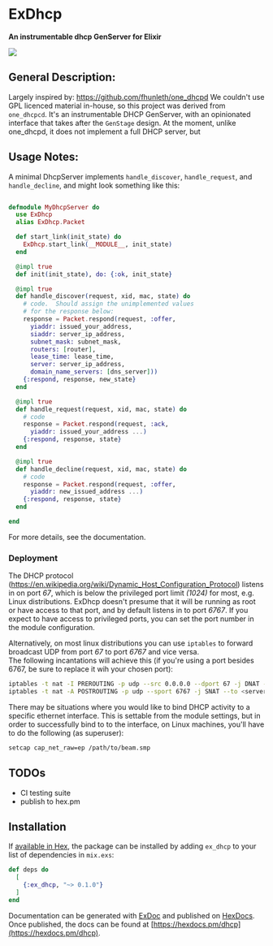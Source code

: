 # ExDhcp

**An instrumentable dhcp GenServer for Elixir**

<img src="https://api.travis-ci.com/RstorLabs/ex_dhcp.svg?branch=master"/>

## General Description:

Largely inspired by:  https://github.com/fhunleth/one_dhcpd
We couldn't use GPL licenced material in-house, so this project was
derived from `one_dhcpcd`.  It's an instrumentable DHCP GenServer,
with an opinionated interface that takes after the `GenStage` design.
At the moment, unlike one_dhcpd, it does not implement a full DHCP
server, but 

## Usage Notes:

A minimal DhcpServer implements `handle_discover`, `handle_request`, and
`handle_decline`, and might look something like this:

```elixir

defmodule MyDhcpServer do
  use ExDhcp
  alias ExDhcp.Packet

  def start_link(init_state) do
    ExDhcp.start_link(__MODULE__, init_state)
  end

  @impl true
  def init(init_state), do: {:ok, init_state}

  @impl true
  def handle_discover(request, xid, mac, state) do
    # code.  Should assign the unimplemented values 
    # for the response below:
    response = Packet.respond(request, :offer,
      yiaddr: issued_your_address,
      siaddr: server_ip_address,
      subnet_mask: subnet_mask,
      routers: [router],
      lease_time: lease_time,
      server: server_ip_address,
      domain_name_servers: [dns_server]))
    {:respond, response, new_state}
  end

  @impl true
  def handle_request(request, xid, mac, state) do
    # code
    response = Packet.respond(request, :ack,
      yiaddr: issued_your_address ...)
    {:respond, response, state}
  end

  @impl true
  def handle_decline(request, xid, mac, state) do
    # code
    response = Packet.respond(request, :offer,
      yiaddr: new_issued_address ...)
    {:respond, response, state}
  end

end

```
For more details, see the documentation.

### Deployment

The DHCP protocol (https://en.wikipedia.org/wiki/Dynamic_Host_Configuration_Protocol) 
listens in on port *67*, which is below the privileged port limit 
*(1024)* for most, e.g. Linux distributions.  ExDhcp doesn't presume
that it will be running as root or have access to that port, and by
default listens in to port *6767*.  If you expect to have access to 
privileged ports, you can set the port number in the module configuration.

Alternatively, on most linux distributions you can use `iptables` to 
forward broadcast UDP from port *67* to port *6767* and vice versa.  
The following incantations will achieve this (if you're using a port besides
6767, be sure to replace it wih your chosen port):

```bash
iptables -t nat -I PREROUTING -p udp --src 0.0.0.0 --dport 67 -j DNAT --to 0.0.0.0:6767
iptables -t nat -A POSTROUTING -p udp --sport 6767 -j SNAT --to <server ip address>:67
```

There may be situations where you would like to bind DHCP activity to 
a specific ethernet interface.  This is settable from the module settings,
but in order to successfully bind to to the interface, on Linux machines,
you'll have to do the following (as superuser):

```bash
setcap cap_net_raw=ep /path/to/beam.smp
```

## TODOs

- CI testing suite
- publish to hex.pm

## Installation

If [available in Hex](https://hex.pm/docs/publish), the package can be installed
by adding `ex_dhcp` to your list of dependencies in `mix.exs`:

```elixir
def deps do
  [
    {:ex_dhcp, "~> 0.1.0"}
  ]
end
```

Documentation can be generated with [ExDoc](https://github.com/elixir-lang/ex_doc)
and published on [HexDocs](https://hexdocs.pm). Once published, the docs can
be found at [https://hexdocs.pm/dhcp](https://hexdocs.pm/dhcp).

